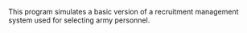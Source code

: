 This program simulates a basic version of a recruitment management system used for selecting army personnel.
